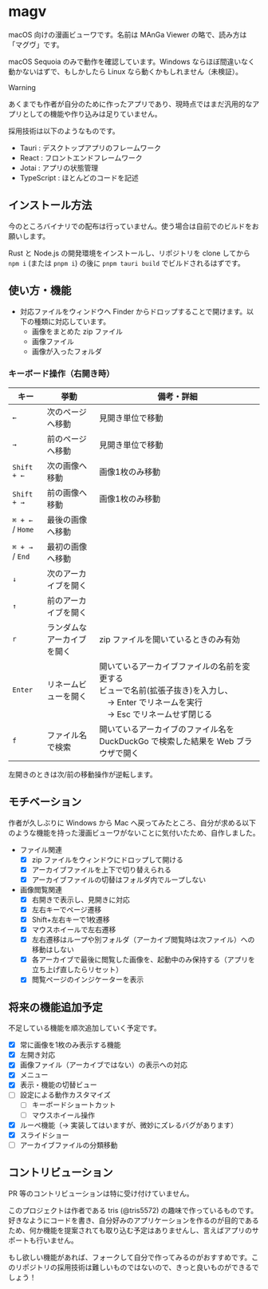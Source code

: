 # magv

macOS 向けの漫画ビューワです。名前は MAnGa Viewer の略で、読み方は「マグヴ」です。

macOS Sequoia のみで動作を確認しています。Windows ならほぼ間違いなく動かないはずで、もしかしたら Linux なら動くかもしれません（未検証）。

> [!WARNING]
> あくまでも作者が自分のために作ったアプリであり、現時点ではまだ汎用的なアプリとしての機能や作り込みは足りていません。

採用技術は以下のようなものです。

- Tauri : デスクトップアプリのフレームワーク
- React : フロントエンドフレームワーク
- Jotai : アプリの状態管理
- TypeScript : ほとんどのコードを記述

## インストール方法

今のところバイナリでの配布は行っていません。使う場合は自前でのビルドをお願いします。

Rust と Node.js の開発環境をインストールし、リポジトリを clone してから `npm i` (または `pnpm i`) の後に `pnpm tauri build` でビルドされるはずです。

## 使い方・機能

- 対応ファイルをウィンドウへ Finder からドロップすることで開けます。以下の種類に対応しています。
  - 画像をまとめた zip ファイル
  - 画像ファイル
  - 画像が入ったフォルダ

### キーボード操作（右開き時）

キー | 挙動 | 備考・詳細
-- | -- | --
`←` | 次のページへ移動 | 見開き単位で移動
`→` | 前のページへ移動 | 見開き単位で移動
`Shift + ←` | 次の画像へ移動 | 画像1枚のみ移動
`Shift + →` | 前の画像へ移動 | 画像1枚のみ移動
`⌘ + ←`<br />/ `Home` | 最後の画像へ移動 | 
`⌘ + →`<br />/ `End` | 最初の画像へ移動 | 
`↓` | 次のアーカイブを開く | 
`↑` | 前のアーカイブを開く | 
`r` | ランダムなアーカイブを開く | zip ファイルを開いているときのみ有効
`Enter` | リネームビューを開く | 開いているアーカイブファイルの名前を変更する<br />ビューで名前(拡張子抜き)を入力し、<br />　→ Enter でリネームを実行<br />　→ Esc でリネームせず閉じる
`f` | ファイル名で検索 | 開いているアーカイブのファイル名を DuckDuckGo で検索した結果を Web ブラウザで開く

左開きのときは次/前の移動操作が逆転します。

## モチベーション

作者が久しぶりに Windows から Mac へ戻ってみたところ、自分が求める以下のような機能を持った漫画ビューワがないことに気付いたため、自作しました。

- ファイル関連
  - [x] zip ファイルをウィンドウにドロップして開ける
  - [x] アーカイブファイルを上下で切り替えられる
  - [x] アーカイブファイルの切替はフォルダ内でループしない
- 画像閲覧関連
  - [x] 右開きで表示し、見開きに対応
  - [x] 左右キーでページ遷移
  - [x] Shift+左右キーで1枚遷移
  - [x] マウスホイールで左右遷移
  - [x] 左右遷移はループや別フォルダ（アーカイブ閲覧時は次ファイル）への移動はしない
  - [x] 各アーカイブで最後に閲覧した画像を、起動中のみ保持する（アプリを立ち上げ直したらリセット）
  - [x] 閲覧ページのインジケーターを表示

## 将来の機能追加予定

不足している機能を順次追加していく予定です。

- [x] 常に画像を1枚のみ表示する機能
- [x] 左開き対応
- [x] 画像ファイル（アーカイブではない）の表示への対応
- [x] メニュー
- [x] 表示・機能の切替ビュー
- [ ] 設定による動作カスタマイズ
  - [ ] キーボードショートカット
  - [ ] マウスホイール操作
- [x] ルーペ機能（→ 実装してはいますが、微妙にズレるバグがあります）
- [x] スライドショー
- [ ] アーカイブファイルの分類移動

## コントリビューション

PR 等のコントリビューションは特に受け付けていません。

このプロジェクトは作者である tris (@tris5572) の趣味で作っているものです。好きなようにコードを書き、自分好みのアプリケーションを作るのが目的であるため、何か機能を提案されても取り込む予定はありませんし、言えばアプリのサポートも行いません。

もし欲しい機能があれば、フォークして自分で作ってみるのがおすすめです。このリポジトリの採用技術は難しいものではないので、きっと良いものができるでしょう！
